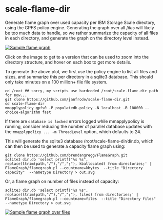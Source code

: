 # scale-flame-dir
Generate flame graph over used capacity per IBM Storage Scale directory, using the GPFS policy engine. Generating the graph over all *files* will likely be too much data to handle, so we rather summarize the capacity of all files in each directory, and generate the graph on the directory level instead.

[![Sample flame graph](https://tanso.net/scale-flame-dir/forum-lab.svg)](https://tanso.net/scale-flame-dir/forum-lab.svg)

Click on the image to get to a version that can be used to zoom into the directory structure, and hover on each box to get more details.

To generate the above plot, we first use the policy engine to list all files and sizes, and summarize this per directory in a sqlite3 database. This should only take minutes on a 100 million+ file file system.

```
cd /root ## sorry, my scripts use hardcoded /root/scale-flame-dir path for now...
git clone https://github.com/janfrode/scale-flame-dir.git
cd scale-flame-dir
mmapplypolicy gpfs0 -P populatedb.policy -N localhost -B 100000 --choice-algorithm fast
```

If there are ```database is locked``` errors logged while mmapplypolicy is running, consider reducing the number of parallel database updates with the ```mmapplypolicy ... -m ThreadLevel``` option, which defaults to 24.


This will generate the sqlite3 database /root/scale-flame-dir/dir.db, which can then be used to generate a capacity flame graph using:

```
git clone https://github.com/brendangregg/FlameGraph.git
sqlite3 dir.db 'select printf("%s %s", replace(ltrim(path,"/"),"/",";"), kballocated) from directories;' | FlameGraph/flamegraph.pl --countname=kbytes  --title "Directory capacity"  --nametype Directory > out.svg
```

Or, a flame graph on number of files instead of capacity:

```
sqlite3 dir.db 'select printf("%s %s", replace(ltrim(path,"/"),"/",";"), files) from directories;' | FlameGraph/flamegraph.pl --countname=files  --title "Directory files"  --nametype Directory > out.svg
```
[![Sample flame graph over files](https://tanso.net/scale-flame-dir/forum-scale-files.svg)](https://tanso.net/scale-flame-dir/forum-scale-files.svg)



